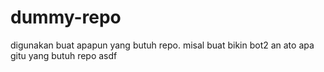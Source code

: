 # dummy-repo

digunakan buat apapun yang butuh repo. misal buat bikin bot2 an ato apa gitu yang butuh repo
asdf
